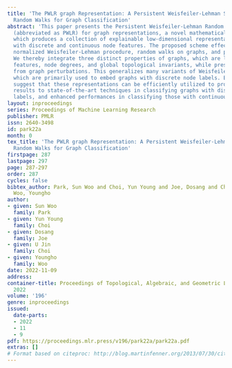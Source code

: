 ```yaml
---
title: 'The PWLR graph Representation: A Persistent Weisfeiler-Lehman Scheme with
  Random Walks for Graph Classification'
abstract: 'This paper presents the Persistent Weisfeiler-Lehman Random walk scheme
  (abbreviated as PWLR) for graph representations, a novel mathematical framework
  which produces a collection of explainable low-dimensional representations of graphs
  with discrete and continuous node features. The proposed scheme effectively incorporates
  normalized Weisfeiler-Lehman procedure, random walks on graphs, and persistent homology.
  We thereby integrate three distinct properties of graphs, which are local topological
  features, node degrees, and global topological invariants, while preserving stability
  from graph perturbations. This generalizes many variants of Weisfeiler-Lehman procedures,
  which are primarily used to embed graphs with discrete node labels. Empirical results
  suggest that these representations can be efficiently utilized to produce comparable
  results to state-of-the-art techniques in classifying graphs with discrete node
  labels, and enhanced performances in classifying those with continuous node features. '
layout: inproceedings
series: Proceedings of Machine Learning Research
publisher: PMLR
issn: 2640-3498
id: park22a
month: 0
tex_title: 'The PWLR graph Representation: A Persistent Weisfeiler-Lehman Scheme with
  Random Walks for Graph Classification'
firstpage: 287
lastpage: 297
page: 287-297
order: 287
cycles: false
bibtex_author: Park, Sun Woo and Choi, Yun Young and Joe, Dosang and Choi, U Jin and
  Woo, Youngho
author:
- given: Sun Woo
  family: Park
- given: Yun Young
  family: Choi
- given: Dosang
  family: Joe
- given: U Jin
  family: Choi
- given: Youngho
  family: Woo
date: 2022-11-09
address:
container-title: Proceedings of Topological, Algebraic, and Geometric Learning Workshops
  2022
volume: '196'
genre: inproceedings
issued:
  date-parts:
  - 2022
  - 11
  - 9
pdf: https://proceedings.mlr.press/v196/park22a/park22a.pdf
extras: []
# Format based on citeproc: http://blog.martinfenner.org/2013/07/30/citeproc-yaml-for-bibliographies/
---
```

